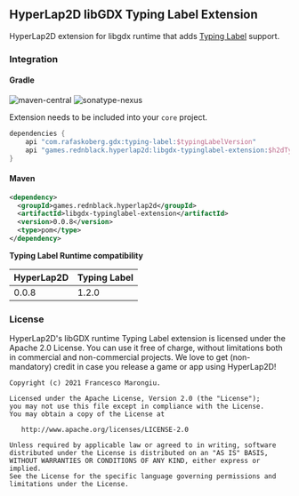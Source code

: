 ## HyperLap2D libGDX Typing Label Extension

HyperLap2D extension for libgdx runtime that adds [Typing Label](https://github.com/rafaskb/typing-label) support.

### Integration

#### Gradle
![maven-central](https://img.shields.io/maven-central/v/games.rednblack.hyperlap2d/libgdx-typinglabel-extension?color=blue&label=release)
![sonatype-nexus](https://img.shields.io/nexus/s/games.rednblack.hyperlap2d/libgdx-typinglabel-extension?label=sanapshot&server=https%3A%2F%2Foss.sonatype.org)

Extension needs to be included into your `core` project.
```groovy
dependencies {
    api "com.rafaskoberg.gdx:typing-label:$typingLabelVersion"
    api "games.rednblack.hyperlap2d:libgdx-typinglabel-extension:$h2dTypingLabelExtension"
}
```

#### Maven
```xml
<dependency>
  <groupId>games.rednblack.hyperlap2d</groupId>
  <artifactId>libgdx-typinglabel-extension</artifactId>
  <version>0.0.8</version>
  <type>pom</type>
</dependency>
```

**Typing Label Runtime compatibility**

| HyperLap2D | Typing Label       |
|------------| ------------------ |
| 0.0.8      | 1.2.0              |

### License
HyperLap2D's libGDX runtime Typing Label extension is licensed under the Apache 2.0 License. You can use it free of charge, without limitations both in commercial and non-commercial projects. We love to get (non-mandatory) credit in case you release a game or app using HyperLap2D!

```
Copyright (c) 2021 Francesco Marongiu.

Licensed under the Apache License, Version 2.0 (the "License");
you may not use this file except in compliance with the License.
You may obtain a copy of the License at

   http://www.apache.org/licenses/LICENSE-2.0

Unless required by applicable law or agreed to in writing, software
distributed under the License is distributed on an "AS IS" BASIS,
WITHOUT WARRANTIES OR CONDITIONS OF ANY KIND, either express or implied.
See the License for the specific language governing permissions and
limitations under the License.